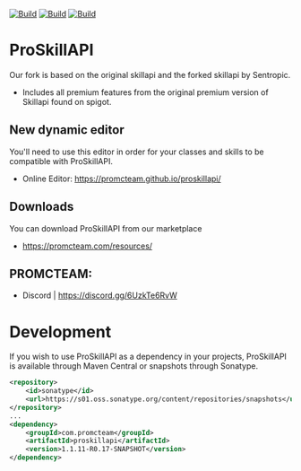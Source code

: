 [![Build](https://github.com/promcteam/proskillapi/actions/workflows/maven.yml/badge.svg?branch=main)](https://github.com/promcteam/promccore/packages/1203744)
[![Build](https://github.com/promcteam/proskillapi/actions/workflows/release.yml/badge.svg?branch=main)](https://github.com/promcteam/promccore/packages/1203744)
[![Build](https://github.com/promcteam/proskillapi/actions/workflows/devbuild.yml/badge.svg?branch=dev)](https://github.com/promcteam/promccore/packages/1203744)

# ProSkillAPI

Our fork is based on the original skillapi and the forked skillapi by Sentropic.

* Includes all premium features from the original premium version of Skillapi found on spigot.

## New dynamic editor

You'll need to use this editor in order for your classes and skills to be compatible with ProSkillAPI.

* Online Editor: https://promcteam.github.io/proskillapi/

## Downloads

You can download ProSkillAPI from our marketplace

* https://promcteam.com/resources/

## PROMCTEAM:

* Discord | https://discord.gg/6UzkTe6RvW

# Development

If you wish to use ProSkillAPI as a dependency in your projects, ProSkillAPI is available through Maven Central
or snapshots through Sonatype.

```xml
<repository>
    <id>sonatype</id>
    <url>https://s01.oss.sonatype.org/content/repositories/snapshots</url>
</repository>
...
<dependency>
    <groupId>com.promcteam</groupId>
    <artifactId>proskillapi</artifactId>
    <version>1.1.11-R0.17-SNAPSHOT</version>
</dependency>
```
